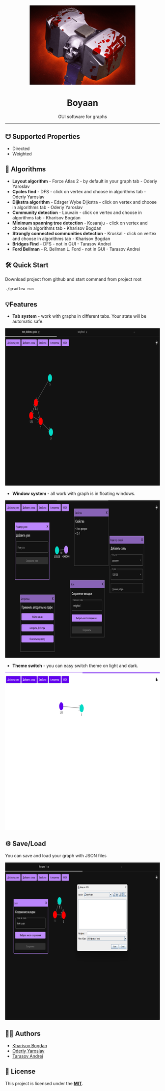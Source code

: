 <p align="center"><img src="img/basher.png" height="258" alt="Boyaan pic" /> </p>
<h1 align="center">Boyaan</h1>
<p align="center">GUI software for graphs</p>

<hr>


## ☋ Supported Properties

* Directed
* Weighted

## 🧮 Algorithms

* <b>Layout algorithm</b> - Force Atlas 2 - by default in your graph tab - Oderiy Yaroslav
* <b>Cycles find</b> - DFS - click on vertex and choose in algorithms tab - Oderiy Yaroslav
* <b>Dijkstra algorithm</b> - Edsger Wybe Dijkstra - click on vertex and choose in algorithms tab - Oderiy Yaroslav
* <b>Community detection</b> - Louvain - click on vertex and choose in algorithms tab - Kharisov Bogdan
* <b>Minimum spanning tree detection</b> - Kosaraju - click on vertex and choose in algorithms tab - Kharisov Bogdan
* <b>Strongly connected communities detection</b> - Kruskal -  click on vertex and choose in algorithms tab - Kharisov Bogdan
* <b>Bridges Find</b> - DFS - not in GUI - Tarasov Andrei
* <b>Ford Bellman</b> - R. Bellman L. Ford - not in GUI - Tarasov Andrei



## 🛠️ Quick Start
Download project from github and start command from project root
```bash
./gradlew run
```



## 💡Features
* <b>Tab system</b> - work with graphs in different tabs. Your state will be automatic safe.
<p align="start"><img src="img/screenshots/tab_system.png" height="512" alt="tab system" /> </p>

* <b>Window system</b> - all work with graph is in floating windows.
<p align="start"><img src="img/screenshots/floating_windows.png" height="512" alt="window system" /> </p>

* <b>Theme switch</b> - you can easy switch theme on light and dark.
<p align="start"><img src="img/screenshots/switch_theme.png" height="512" alt="window system" /> </p>

## ⚙️ Save/Load
You can save and load your graph with JSON files
<p align="start"><img src="img/screenshots/save_file.png" height="512" alt="window system" /> </p>


## 👨‍💻 Authors

* [Kharisov Bogdan](https://github.com/lospollosenjoyer)
* [Oderiy Yaroslav](https://github.com/XRenso)
* [Tarasov Andrei](https://github.com/TheFollan)

## 🪪 License
This project is licensed under the [<b>MIT</b>](LICENSE).
